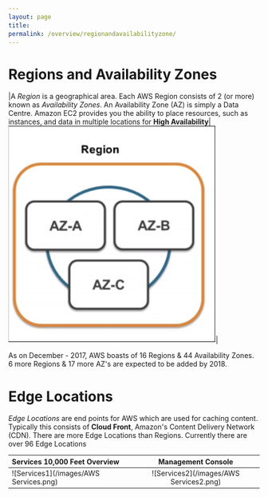 ```yaml
---
layout: page
title: 
permalink: /overview/regionandavailabilityzone/
---
```


Regions and Availability Zones
==============================

|A *Region* is a geographical area. Each AWS Region consists of 2 (or more) known as *Availability Zones*. An Availability Zone (AZ) is simply a Data Centre. Amazon EC2 provides you the ability to place resources, such as instances, and data in multiple locations for **High Availability**|![AZ](/images/AZ.png)|

As on December - 2017, AWS boasts of 16 Regions & 44 Availability Zones. 6 more Regions & 17 more AZ's are expected to be added by 2018. 

Edge Locations
==============

*Edge Locations* are end points for AWS which are used for caching content. Typically this consists of **Cloud Front**, Amazon's Content Delivery Network (CDN). There are more Edge Locations than Regions. Currently there are over 96 Edge Locations

|**Services 10,000 Feet Overview**|**Management Console**|
|:--------------------------------|:--------------------:|
|![Services1](/images/AWS Services.png)|![Services2](/images/AWS Services2.png)|
